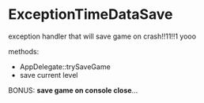 # ExceptionTimeDataSave

exception handler that will save game on crash!!11!!1 yooo

methods:
- AppDelegate::trySaveGame
- save current level

<cj>BONUS: **save game on console close**...</c>